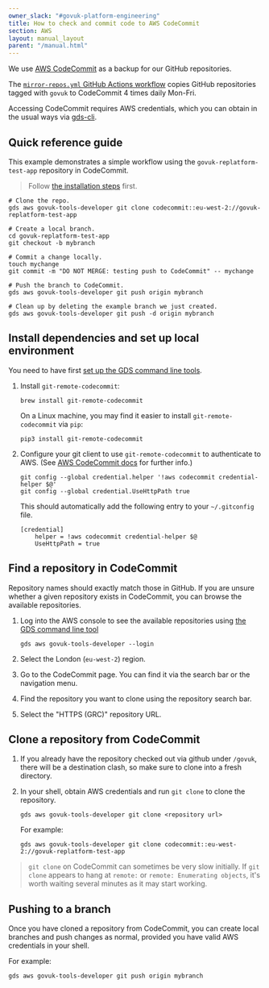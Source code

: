 ```yaml
---
owner_slack: "#govuk-platform-engineering"
title: How to check and commit code to AWS CodeCommit
section: AWS
layout: manual_layout
parent: "/manual.html"
---
```


We use [AWS CodeCommit](https://docs.aws.amazon.com/codecommit/latest/userguide/) as a backup for our GitHub repositories.

The [`mirror-repos.yml` GitHub Actions workflow](https://github.com/alphagov/govuk-infrastructure/blob/main/.github/workflows/mirror-repos.yml) copies GitHub repositories tagged with `govuk` to CodeCommit 4 times daily Mon-Fri.

Accessing CodeCommit requires AWS credentials, which you can obtain in the usual ways via [gds-cli](https://github.com/alphagov/gds-cli).

## Quick reference guide

This example demonstrates a simple workflow using the `govuk-replatform-test-app` repository in CodeCommit.

> Follow [the installation steps](#install-dependencies-and-set-up-local-environment) first.

```
# Clone the repo.
gds aws govuk-tools-developer git clone codecommit::eu-west-2://govuk-replatform-test-app

# Create a local branch.
cd govuk-replatform-test-app
git checkout -b mybranch

# Commit a change locally.
touch mychange
git commit -m "DO NOT MERGE: testing push to CodeCommit" -- mychange

# Push the branch to CodeCommit.
gds aws govuk-tools-developer git push origin mybranch

# Clean up by deleting the example branch we just created.
gds aws govuk-tools-developer git push -d origin mybranch
```

## Install dependencies and set up local environment

You need to have first [set up the GDS command line tools](/manual/get-started.html#3-install-gds-command-line-tools).

1. Install `git-remote-codecommit`:

    ```
    brew install git-remote-codecommit
    ```

    On a Linux machine, you may find it easier to install `git-remote-codecommit` via `pip`:

    ```
    pip3 install git-remote-codecommit
    ```

1. Configure your git client to use `git-remote-codecommit` to authenticate to AWS. (See [AWS CodeCommit docs](https://docs.aws.amazon.com/codecommit/latest/userguide/setting-up-https-unixes.html#setting-up-https-unixes-credential-helper) for further info.)

    ```
    git config --global credential.helper '!aws codecommit credential-helper $@'
    git config --global credential.UseHttpPath true
    ```

    This should automatically add the following entry to your `~/.gitconfig` file.

    ```
    [credential]
        helper = !aws codecommit credential-helper $@
        UseHttpPath = true
    ```

## Find a repository in CodeCommit

Repository names should exactly match those in GitHub. If you are unsure whether a given repository exists in CodeCommit, you can browse the available repositories.

1. Log into the AWS console to see the available repositories using [the GDS command line tool](/manual/get-started.html#3-install-gds-command-line-tools)

    ```
    gds aws govuk-tools-developer --login
    ```

1. Select the London (`eu-west-2`) region.

1. Go to the CodeCommit page. You can find it via the search bar or the navigation menu.

1. Find the repository you want to clone using the repository search bar.

1. Select the "HTTPS (GRC)" repository URL.

## Clone a repository from CodeCommit

1. If you already have the repository checked out via github under `/govuk`, there will be a destination clash, so make sure to clone into a fresh directory.
2. In your shell, obtain AWS credentials and run `git clone` to clone the repository.

    ```
    gds aws govuk-tools-developer git clone <repository url>
    ```

    For example:

    ```
    gds aws govuk-tools-developer git clone codecommit::eu-west-2://govuk-replatform-test-app
    ```

> `git clone` on CodeCommit can sometimes be very slow initially. If `git
> clone` appears to hang at `remote:` or `remote: Enumerating objects`, it's
> worth waiting several minutes as it may start working.

## Pushing to a branch

Once you have cloned a repository from CodeCommit, you can create local branches and push changes as normal, provided you have valid AWS credentials in your shell.

For example:

```
gds aws govuk-tools-developer git push origin mybranch
```
